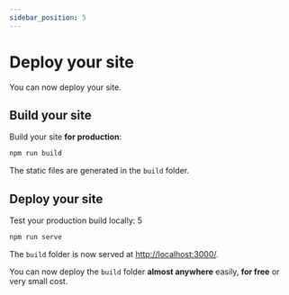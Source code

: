 ```yaml
---
sidebar_position: 5
---
```


# Deploy your site

You can now deploy your site.

## Build your site

Build your site **for production**:

```bash
npm run build
```

The static files are generated in the `build` folder.

## Deploy your site

Test your production build locally:
5
```bash
npm run serve
```

The `build` folder is now served at [http://localhost:3000/](http://localhost:3000/).

You can now deploy the `build` folder **almost anywhere** easily, **for free** or very small cost.
